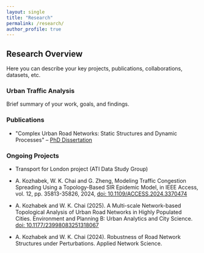 ```yaml
---
layout: single
title: "Research"
permalink: /research/
author_profile: true
---
```


## Research Overview

Here you can describe your key projects, publications, collaborations, datasets, etc.

### Urban Traffic Analysis

Brief summary of your work, goals, and findings.

### Publications

- "Complex Urban Road Networks: Static Structures and Dynamic Processes" – [PhD Dissertation](https://eprints.bournemouth.ac.uk/40767/1/KOZHABEK%2C%20Assemgul_Ph.D._2024.pdf)

### Ongoing Projects

- Transport for London project (ATI Data Study Group)

- A. Kozhabek, W. K. Chai and G. Zheng, Modeling Traffic Congestion Spreading Using a Topology-Based SIR Epidemic Model, in IEEE Access, vol. 12, pp. 35813-35826, 2024, <a href="https://ieeexplore.ieee.org/document/10445247">doi: 10.1109/ACCESS.2024.3370474</a> 

- A. Kozhabek and W. K. Chai (2025). A Multi-scale Network-based Topological Analysis of Urban Road Networks in Highly Populated Cities. Environment and Planning B: Urban Analytics and City Science. <a href="https://journals.sagepub.com/doi/10.1177/23998083251318067">doi: 10.1177/23998083251318067</a>

- A. Kozhabek and W. K. Chai (2024). Robustness of Road Network Structures under Perturbations. Applied Network Science.
